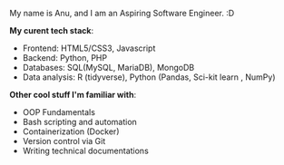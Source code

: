 My name is Anu, and I am an Aspiring Software Engineer. :D

**My curent tech stack**:
- Frontend: HTML5/CSS3, Javascript
- Backend: Python, PHP
- Databases: SQL(MySQL, MariaDB), MongoDB
- Data analysis: R (tidyverse), Python (Pandas, Sci-kit learn , NumPy) 

**Other cool stuff I'm familiar with**:
- OOP Fundamentals
- Bash scripting and automation
- Containerization (Docker)
- Version control via Git
- Writing technical documentations 


